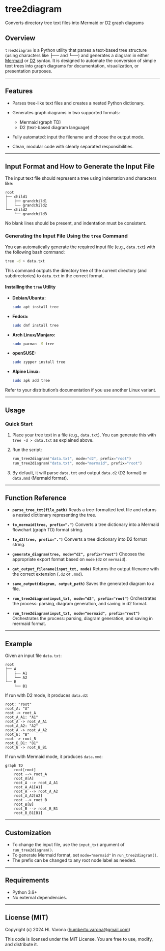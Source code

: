 # tree2diagram

Converts directory tree text files into Mermaid or D2 graph diagrams

## Overview

`tree2diagram` is a Python utility that parses a text-based tree structure (using characters like ├── and └──) and generates a diagram in either [Mermaid](https://mermaid-js.github.io/) or [D2](https://d2lang.com/) syntax. It is designed to automate the conversion of simple text trees into graph diagrams for documentation, visualization, or presentation purposes.

---

## Features

* Parses tree-like text files and creates a nested Python dictionary.
* Generates graph diagrams in two supported formats:

  * Mermaid (graph TD)
  * D2 (text-based diagram language)
* Fully automated: input the filename and choose the output mode.
* Clean, modular code with clearly separated responsibilities.

---

## Input Format and How to Generate the Input File

The input text file should represent a tree using indentation and characters like:

```
root
├── child1
│   ├── grandchild1
│   └── grandchild2
└── child2
    └── grandchild3
```

No blank lines should be present, and indentation must be consistent.

### Generating the Input File Using the `tree` Command

You can automatically generate the required input file (e.g., `data.txt`) with the following bash command:

```sh
tree -d > data.txt
```

This command outputs the directory tree of the current directory (and subdirectories) to `data.txt` in the correct format.

#### Installing the `tree` Utility

* **Debian/Ubuntu:**

  ```sh
  sudo apt install tree
  ```
* **Fedora:**

  ```sh
  sudo dnf install tree
  ```
* **Arch Linux/Manjaro:**

  ```sh
  sudo pacman -S tree
  ```
* **openSUSE:**

  ```sh
  sudo zypper install tree
  ```
* **Alpine Linux:**

  ```sh
  sudo apk add tree
  ```

Refer to your distribution’s documentation if you use another Linux variant.

---

## Usage

### Quick Start

1. Place your tree text in a file (e.g., `data.txt`). You can generate this with `tree -d > data.txt` as explained above.
2. Run the script:

   ```python
   run_tree2diagram("data.txt", mode="d2", prefix="root")
   run_tree2diagram("data.txt", mode="mermaid", prefix="root")
   ```
3. By default, it will parse `data.txt` and output `data.d2` (D2 format) or `data.mmd` (Mermaid format).

---

## Function Reference

* **`parse_tree_txt(file_path)`**
  Reads a tree-formatted text file and returns a nested dictionary representing the tree.

* **`to_mermaid(tree, prefix=".")`**
  Converts a tree dictionary into a Mermaid flowchart (graph TD) format string.

* **`to_d2(tree, prefix=".")`**
  Converts a tree dictionary into D2 format string.

* **`generate_diagram(tree, mode="d2", prefix="root")`**
  Chooses the appropriate export format based on `mode` (`d2` or `mermaid`).

* **`get_output_filename(input_txt, mode)`**
  Returns the output filename with the correct extension (`.d2` or `.mmd`).

* **`save_output(diagram, output_path)`**
  Saves the generated diagram to a file.

* **`run_tree2diagram(input_txt, mode="d2", prefix="root")`**
  Orchestrates the process: parsing, diagram generation, and saving in d2 format.

* **`run_tree2diagram(input_txt, mode="mermaid", prefix="root")`**
  Orchestrates the process: parsing, diagram generation, and saving in mermaid format.

---

## Example

Given an input file `data.txt`:

```
root
├── A
│   ├── A1
│   └── A2
└── B
    └── B1
```

If run with D2 mode, it produces `data.d2`:

```
root: "root"
root_A: "A"
root -> root_A
root_A_A1: "A1"
root_A -> root_A_A1
root_A_A2: "A2"
root_A -> root_A_A2
root_B: "B"
root -> root_B
root_B_B1: "B1"
root_B -> root_B_B1
```

If run with Mermaid mode, it produces `data.mmd`:

```
graph TD
    root[root]
    root --> root_A
    root_A[A]
    root_A --> root_A_A1
    root_A_A1[A1]
    root_A --> root_A_A2
    root_A_A2[A2]
    root --> root_B
    root_B[B]
    root_B --> root_B_B1
    root_B_B1[B1]
```

---

## Customization

* To change the input file, use the `input_txt` argument of `run_tree2diagram()`.
* To generate Mermaid format, set `mode="mermaid"` in `run_tree2diagram()`.
* The prefix can be changed to any root node label as needed.

---

## Requirements

* Python 3.6+
* No external dependencies.

---

## License (MIT)

Copyright (c) 2024 HL Varona ([humberto.varona@gmail.com](mailto:humberto.varona@gmail.com))

This code is licensed under the MIT License. You are free to use, modify, and distribute it.

